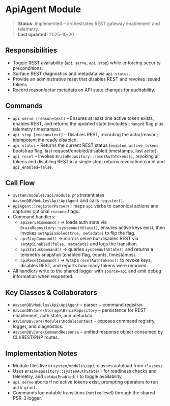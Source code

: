 # ApiAgent Module

> **Status:** Implemented – orchestrates REST gateway enablement and telemetry.  
> **Last updated:** 2025-10-20

## Responsibilities
- Toggle REST availability (`api serve`, `api stop`) while enforcing security preconditions.
- Surface REST diagnostics and metadata via `api status`.
- Provide an administrative reset that disables REST and revokes issued tokens.
- Record reason/actor metadata on API state changes for auditability.

## Commands
- `api serve [reason=text]` – Ensures at least one active token exists, enables REST, and returns the updated state (includes `changed` flag plus telemetry timestamps).
- `api stop [reason=text]` – Disables REST, recording the actor/reason; idempotent if already disabled.
- `api status` – Returns the current REST status (`enabled`, `active_tokens`, bootstrap flag, last request/enabled/disabled timestamps, last actor).
- `api reset` – Invokes `BrainRepository::resetAuthTokens()`, revoking all tokens and disabling REST in a single step; returns revocation count and `api_enabled=false`.

## Call Flow
- `system/modules/api/module.php` instantiates `AavionDB\Modules\Api\ApiAgent` and calls `register()`.  
- `ApiAgent::registerParser()` maps `api` verbs to canonical actions and captures optional `reason=` flags.  
- Command handlers:  
  - `apiServeCommand()` → loads auth state via `BrainRepository::systemAuthState()`, ensures active keys exist, then invokes `setApiEnabled(true, metadata)` to flip the flag.  
  - `apiStopCommand()` → mirrors serve but disables REST via `setApiEnabled(false, metadata)` and logs the transition.  
  - `apiStatusCommand()` → queries `systemAuthState()` and returns a telemetry snapshot (enabled flag, counts, timestamps).  
  - `apiResetCommand()` → wraps `resetAuthTokens()` to revoke keys, disables REST, and reports how many tokens were removed.  
- All handlers write to the shared logger with `source=api` and emit debug information when requested.

## Key Classes & Collaborators
- `AavionDB\Modules\Api\ApiAgent` – parser + command registrar.  
- `AavionDB\Core\Storage\BrainRepository` – persistence for REST enablement, auth state, and metadata.  
- `AavionDB\Core\Modules\ModuleContext` – exposes command registry, logger, and diagnostics.  
- `AavionDB\Core\CommandResponse` – unified response object consumed by CLI/REST/PHP routes.

## Implementation Notes
- Module files live in `system/modules/api`; classes autoload from `classes/`.
- Uses `BrainRepository::systemAuthState()` for readiness checks and telemetry, and `setApiEnabled()` to toggle availability.
- `api serve` aborts if no active tokens exist, prompting operators to run `auth grant`.
- Commands log notable transitions (`notice` level) through the shared PSR-3 logger.
